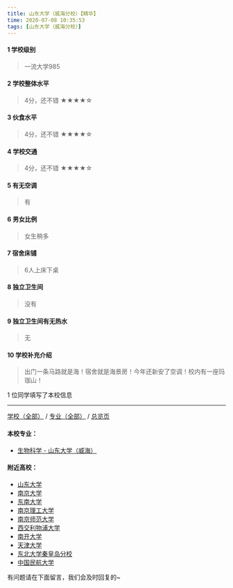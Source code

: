 ```yaml
---
title: 山东大学（威海分校）【精华】
time: 2020-07-08 10:35:53
tags: [山东大学（威海分校）]
---
```

#### 1 学校级别
> 一流大学985


#### 2 学校整体水平
> 4分，还不错
★★★★☆


#### 3 伙食水平
> 4分，还不错
★★★★☆


#### 4 学校交通
> 4分，还不错
★★★★☆



#### 5 有无空调
> 有


#### 6 男女比例
> 女生稍多


#### 7 宿舍床铺
> 6人上床下桌
 

#### 8 独立卫生间
> 没有


#### 9 独立卫生间有无热水
> 无


#### 10 学校补充介绍
> 出门一条马路就是海！宿舍就是海景房！今年还新安了空调！校内有一座玛珈山！

1 位同学填写了本校信息
***
[学校（全部）](https://univgo.github.io/2020/07/08/3efa6bcca419) / [专业（全部）](https://univgo.github.io/2020/07/08/2d4c6d3552c2) / [总览页](https://univgo.github.io/2020/07/08/445daeb4fa00)
#### 本校专业：
- [生物科学 - 山东大学（威海）](https://univgo.github.io/2020/07/08/a56d9f0a7434 )

#### 附近高校：
- [山东大学](https://univgo.github.io/2020/07/08/山东大学) 
&nbsp; 
- [南京大学](https://univgo.github.io/2020/07/08/南京大学)
- [东南大学](https://univgo.github.io/2020/07/08/东南大学)
- [南京理工大学](https://univgo.github.io/2020/07/08/南京理工大学)
- [南京师范大学](https://univgo.github.io/2020/07/08/南京师范大学)
- [西交利物浦大学](https://univgo.github.io/2020/07/08/西交利物浦大学)
&nbsp; 
- [南开大学](https://univgo.github.io/2020/07/08/南开大学)
- [天津大学](https://univgo.github.io/2020/07/08/天津大学)
- [东北大学秦皇岛分校](https://univgo.github.io/2020/07/08/东北大学秦皇岛分校)
- [中国民航大学](https://univgo.github.io/2020/07/08/中国民航大学)

有问题请在下面留言，我们会及时回复的~

